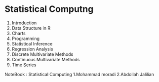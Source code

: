 # Statistical Computng
1. Introduction
2. Data Structure in R
3. Charts
4. Programming
5. Statistical Inference
6. Regression Analysis
7. Discrete Multivariate Methods
8. Continuous Multivariate Methods
9. Time Series

NoteBook : 
        Statistical Computing
        1.Mohammad moradi
        2.Abdollah Jalilian
